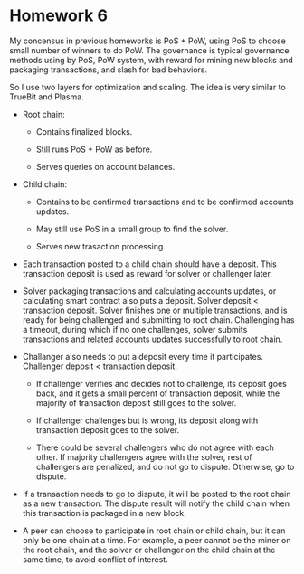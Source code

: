 # Homework 6

My concensus in previous homeworks is PoS + PoW, using PoS to choose small number of winners to do PoW.
The governance is typical governance methods using by PoS, PoW system, with reward for mining new blocks and packaging transactions, and slash for bad behaviors.

So I use two layers for optimization and scaling. The idea is very similar to TrueBit and Plasma.

*   Root chain: 

    *   Contains finalized blocks.
   
    *   Still runs PoS + PoW as before.

    *   Serves queries on account balances.

*   Child chain:

    *   Contains to be confirmed transactions and to be confirmed accounts updates.

    *   May still use PoS in a small group to find the solver.

    *   Serves new trasaction processing. 

*   Each transaction posted to a child chain should have a deposit. This transaction deposit is used as reward for solver or challenger later.

*   Solver packaging transactions and calculating accounts updates, or calculating smart contract also puts a deposit. Solver deposit < transaction deposit. Solver finishes one or multiple transactions, and is ready for being challenged and submitting to root chain. Challenging has a timeout, during which if no one challenges, solver submits transactions and related accounts updates successfully to root chain.

*   Challanger also needs to put a deposit every time it participates. Challenger deposit < transaction deposit. 

    *   If challenger verifies and decides not to challenge, its deposit goes back, and it gets a small percent of transaction deposit, while the majority of transaction deposit still goes to the solver. 

    *   If challenger challenges but is wrong, its deposit along with transaction deposit goes to the solver.

    *   There could be several challengers who do not agree with each other. If majority challengers agree with the solver, rest of challengers are penalized, and do not go to dispute. Otherwise, go to dispute. 

*   If a transaction needs to go to dispute, it will be posted to the root chain as a new transaction. The dispute result will notify the child chain when this transaction is packaged in a new block.

*   A peer can choose to participate in root chain or child chain, but it can only be one chain at a time. For example, a peer cannot be the miner on the root chain, and the solver or challenger on the child chain at the same time, to avoid conflict of interest.    
